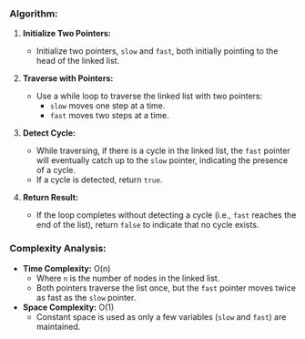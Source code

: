 ### Algorithm:
1. **Initialize Two Pointers:**
   - Initialize two pointers, `slow` and `fast`, both initially pointing to the head of the linked list.

2. **Traverse with Pointers:**
   - Use a while loop to traverse the linked list with two pointers:
     - `slow` moves one step at a time.
     - `fast` moves two steps at a time.

3. **Detect Cycle:**
   - While traversing, if there is a cycle in the linked list, the `fast` pointer will eventually catch up to the `slow` pointer, indicating the presence of a cycle.
   - If a cycle is detected, return `true`.

4. **Return Result:**
   - If the loop completes without detecting a cycle (i.e., `fast` reaches the end of the list), return `false` to indicate that no cycle exists.

### Complexity Analysis:
- **Time Complexity:** O(n)
  - Where `n` is the number of nodes in the linked list.
  - Both pointers traverse the list once, but the `fast` pointer moves twice as fast as the `slow` pointer.
- **Space Complexity:** O(1)
  - Constant space is used as only a few variables (`slow` and `fast`) are maintained.
